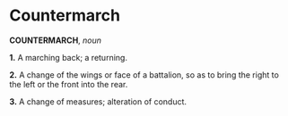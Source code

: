 # Countermarch

**COUNTERMARCH**, _noun_

**1.** A marching back; a returning.

**2.** A change of the wings or face of a battalion, so as to bring the right to the left or the front into the rear.

**3.** A change of measures; alteration of conduct.